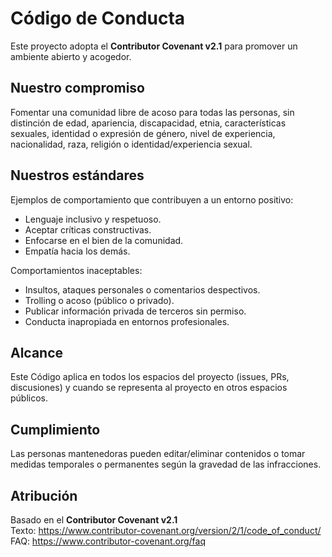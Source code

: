 # Código de Conducta

Este proyecto adopta el **Contributor Covenant v2.1** para promover un ambiente abierto y acogedor.

## Nuestro compromiso
Fomentar una comunidad libre de acoso para todas las personas, sin distinción de edad, apariencia, discapacidad, etnia,
características sexuales, identidad o expresión de género, nivel de experiencia, nacionalidad, raza, religión o identidad/experiencia sexual.

## Nuestros estándares
Ejemplos de comportamiento que contribuyen a un entorno positivo:
- Lenguaje inclusivo y respetuoso.
- Aceptar críticas constructivas.
- Enfocarse en el bien de la comunidad.
- Empatía hacia los demás.

Comportamientos inaceptables:
- Insultos, ataques personales o comentarios despectivos.
- Trolling o acoso (público o privado).
- Publicar información privada de terceros sin permiso.
- Conducta inapropiada en entornos profesionales.

## Alcance
Este Código aplica en todos los espacios del proyecto (issues, PRs, discusiones) y cuando se representa al proyecto en otros espacios públicos.

## Cumplimiento
Las personas mantenedoras pueden editar/eliminar contenidos o tomar medidas temporales o permanentes según la gravedad de las infracciones.

## Atribución
Basado en el **Contributor Covenant v2.1**  
Texto: https://www.contributor-covenant.org/version/2/1/code_of_conduct/  
FAQ: https://www.contributor-covenant.org/faq
